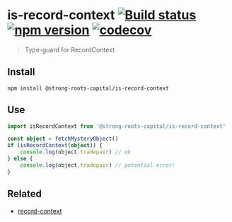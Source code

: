 # is-record-context [![Build status](https://travis-ci.org/strong-roots-capital/is-record-context.svg?branch=master)](https://travis-ci.org/strong-roots-capital/is-record-context) [![npm version](https://img.shields.io/npm/v/@strong-roots-capital/is-record-context.svg)](https://npmjs.org/package/@strong-roots-capital/is-record-context) [![codecov](https://codecov.io/gh/strong-roots-capital/is-record-context/branch/master/graph/badge.svg)](https://codecov.io/gh/strong-roots-capital/is-record-context)

> Type-guard for RecordContext

## Install

``` shell
npm install @strong-roots-capital/is-record-context
```

## Use

``` typescript
import isRecordContext from '@strong-roots-capital/is-record-context'

const object = fetchMysteryObject()
if (isRecordContext(object)) {
    console.log(object.tradepair) // ok
} else {
    console.log(object.tradepair) // potential error!
}
```

## Related

- [record-context](https://github.com/strong-roots-capital/record-context)
